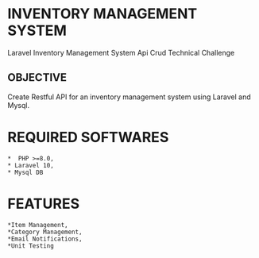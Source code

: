 # INVENTORY MANAGEMENT SYSTEM
Laravel Inventory Management System Api Crud Technical Challenge

## OBJECTIVE
Create Restful API for an inventory management system using Laravel and Mysql.

# REQUIRED SOFTWARES
    *  PHP >=8.0,
    * Laravel 10,
    * Mysql DB

# FEATURES
    *Item Management,
    *Category Management,
    *Email Notifications,
    *Unit Testing
